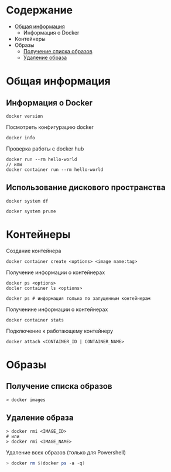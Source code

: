 # Содержание
* [Общая информация](#общая-информация)
  * Информация о Docker
* Контейнеры
* Образы
  * [Получение списка образов](#получение-списка-образов)
  * [Удаление образа](#удаление-образа)
# Общая информация
## Информация о Docker
```shell
docker version
```
Посмотреть конфигурацию docker
```shell
docker info
```
Проверка работы с docker hub
```shell
docker run --rm hello-world
// или
docker container run --rm hello-world
```
## Использование дискового пространства
```shell
docker system df
```
```shell
docker system prune
```
# Контейнеры
Создание контейнера
```shell
docker container create <options> <image name:tag>
```
Получение информации о контейнерах
```shell
docker ps <options>
docler container ls <options>

docker ps # информация только по запущенным контейнерам
```
Полученине информации о контейнерах
```shell
docker container stats
```
Подключение к работающему контейнеру
```shell
docker attach <CONTAINER_ID | CONTAINER_NAME>
```
# Образы
## Получение списка образов
```shell
> docker images
```
## Удаление образа
```shell
> docker rmi <IMAGE_ID>
# или
> docker rmi <IMAGE_NAME>
```
Удаление всех образов (только для Powershell)
```powershell
> docker rm $(docker ps -a -q)
```

